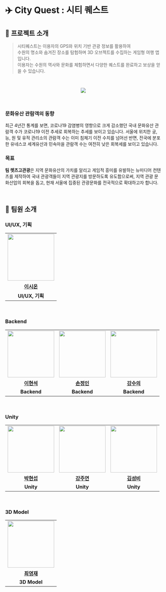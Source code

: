 #  ✈️ City Quest : 시티 퀘스트

## 🎈 프로젝트 소개

> 시티퀘스트는 이용자의 GPS와 위치 기반 관광 정보를 활용하여 <br/>
> 수원의 명소와 숨겨진 장소를 탐험하며 3D 오브젝트를 수집하는 게임형 여행 앱입니다. <br/>
> 이용자는 수원의 역사와 문화를 체험하면서 다양한 퀘스트를 완료하고 보상을 얻을 수 있습니다. <br/>

<br/>

<p align="center"> <a href="https://hits.seeyoufarm.com"><img src="https://hits.seeyoufarm.com/api/count/incr/badge.svg?url=https%3A%2F%2Fgithub.com%2Flets-go-tourism&count_bg=%235992DD&title_bg=%23555555&icon=&icon_color=%23E7E7E7&title=hits&edge_flat=false"/></a> </p> <br/>

### 문화유산 관람객의 동향
최근 4년간 통계를 보면, 코로나19 감염병의 영향으로 크게 감소했던 국내 문화유산 관람객 수가 코로나19 이전 추세로 회복하는 추세를 보이고 있습니다. 서울에 위치한 궁, 능, 원 및 유적 관리소의 관람객 수는 이미 침체기 이전 수치를 넘어선 반면, 전국에 분포한 유네스코 세계유산과 민속마을 관람객 수는 여전히 낮은 회복세를 보이고 있습니다.

### 목표
**팀 렛츠고관광**은 지역 문화유산의 가치를 알리고 게임적 흥미를 유발하는 뉴미디어 컨텐츠를 제작하여 국내 관광객들이 지역 관광지를 방문하도록 유도함으로써, 지역 관광 문화산업의 회복을 돕고, 현재 서울에 집중된 관광문화를 전국적으로 확대하고자 합니다.

<br/>


## 👫 팀원 소개

### UI/UX, 기획

<table>
  <tr>
    <td align="center"><a href="https://github.com/"><img src="https://avatars.githubusercontent.com/" width="150px;" alt="">
  </tr>
  <tr>
    <td align="center"><a href="https://github.com/"><b>이시온</b></td>
  </tr>
    <tr>
    <td align="center"><strong>UI/UX, 기획</strong></td>
  </tr>
</table>

<br/>

### Backend

<table>
  <tr>
    <td align="center"><a href="https://github.com/bbbbooo"><img src="https://avatars.githubusercontent.com/bbbbooo" width="150px;" alt="">
    <td align="center"><a href="https://github.com/silverpoodle"><img src="https://avatars.githubusercontent.com/silverpoodle" width="150px;" alt="">
    <td align="center"><a href="https://github.com/silverpoodle"><img src="https://avatars.githubusercontent.com/numerical43" width="150px;" alt="">
  </tr>
  <tr>
    <td align="center"><a href="https://github.com/bbbbooo"><b>이현석</b></td>
    <td align="center"><a href="https://github.com/silverpoodle"><b>손정인</b></td>
    <td align="center"><a href="https://github.com/numerical43"><b>강수의</b></td>
  </tr>
    <tr>
    <td align="center"><strong>Backend</strong></td>
    <td align="center"><strong>Backend</strong></td>
    <td align="center"><strong>Backend</strong></td>
  </tr>
</table>

<br/>

### Unity

<table>
  <tr>
    <td align="center"><a href="https://github.com/"><img src="https://avatars.githubusercontent.com/kukenya" width="150px;" alt="">
    <td align="center"><a href="https://github.com/JoanneKael"><img src="https://avatars.githubusercontent.com/juyeon0514" width="150px;" alt="">
    <td align="center"><a href="https://github.com/"><img src="https://avatars.githubusercontent.com/JoanneKael" width="150px;" alt="">
  </tr>
  <tr>
    <td align="center"><a href="https://github.com/kukenya"><b>박현섭</b></td>
    <td align="center"><a href="https://github.com/juyeon0514"><b>강주연</b></td>
    <td align="center"><a href="https://github.com/JoanneKael"><b>김성비</b></td>
  </tr>
    <tr>
    <td align="center"><strong>Unity</strong></td>
    <td align="center"><strong>Unity</strong></td>
    <td align="center"><strong>Unity</strong></td>
  </tr>
</table>

<br/>

### 3D Model

<table>
  <tr>
    <td align="center"><a href="https://github.com/"><img src="https://avatars.githubusercontent.com/IchochoI" width="150px;" alt="">
  </tr>
  <tr>
    <td align="center"><a href="https://github.com/IchochoI"><b>최영재</b></td>
  </tr>
    <tr>
    <td align="center"><strong>3D Model</strong></td>
  </tr>
</table>


<br>
